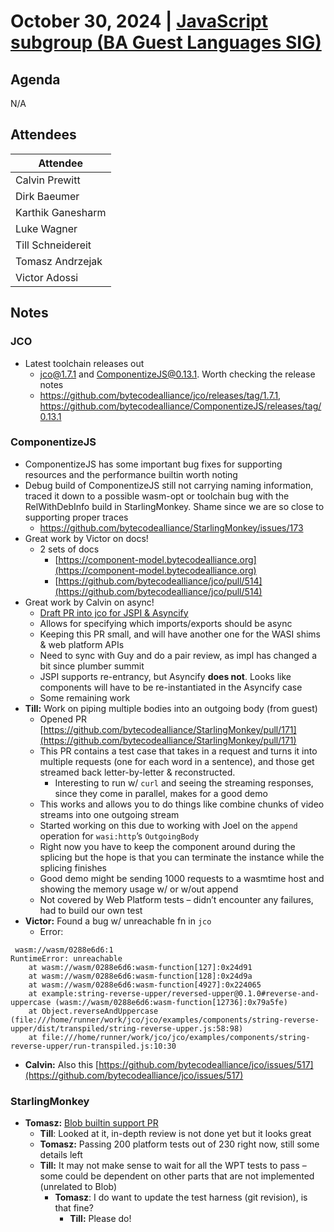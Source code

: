 # October 30, 2024 | [JavaScript subgroup (BA Guest Languages SIG)](https://www.google.com/calendar/event?eid=NmQ0NzY0cW9hYXFsc3FiaW41YjBxOGpyc21fMjAyNDA4MDdUMTcwMDAwWiBjYWx2aW5AamFmbGFicy5jb20)

## Agenda

N/A

## Attendees

| Attendee          |
|-------------------|
| Calvin Prewitt    |
| Dirk Baeumer      |
| Karthik Ganesharm |
| Luke Wagner       |
| Till Schneidereit |
| Tomasz Andrzejak  |
| Victor Adossi     |

## Notes

### JCO

* Latest toolchain releases out
  * jco@1.7.1 and ComponentizeJS@0.13.1. Worth checking the release notes
  * https://github.com/bytecodealliance/jco/releases/tag/1.7.1, https://github.com/bytecodealliance/ComponentizeJS/releases/tag/0.13.1

### ComponentizeJS

* ComponentizeJS has some important bug fixes for supporting resources and the performance builtin worth noting
* Debug build of ComponentizeJS still not carrying naming information, traced it down to a possible wasm-opt or toolchain bug with the RelWithDebInfo build in StarlingMonkey. Shame since we are so close to supporting proper traces
  * https://github.com/bytecodealliance/StarlingMonkey/issues/173
* Great work by Victor on docs\!
  * 2 sets of docs
    * [https://component-model.bytecodealliance.org](https://component-model.bytecodealliance.org)
    * [https://github.com/bytecodealliance/jco/pull/514](https://github.com/bytecodealliance/jco/pull/514)
* Great work by Calvin on async\!
  * [Draft PR into jco for JSPI & Asyncify](https://github.com/bytecodealliance/jco/pull/518)
  * Allows for specifying which imports/exports should be async
  * Keeping this PR small, and will have another one for the WASI shims & web platform APIs
  * Need to sync with Guy and do a pair review, as impl has changed a bit since plumber summit
  * JSPI supports re-entrancy, but Asyncify **does not**. Looks like components will have to be re-instantiated in the Asyncify case
  * Some remaining work
* **Till:** Work on piping multiple bodies into an outgoing body (from guest)
  * Opened PR [https://github.com/bytecodealliance/StarlingMonkey/pull/171](https://github.com/bytecodealliance/StarlingMonkey/pull/171)
  * This PR contains a test case that takes in a request and turns it into multiple requests (one for each word in a sentence), and those get streamed back letter-by-letter & reconstructed.
    * Interesting to run w/ `curl` and seeing the streaming responses, since they come in parallel, makes for a good demo
  * This works and allows you to do things like combine chunks of video streams into one outgoing stream
  * Started working on this due to working with Joel on the `append` operation for `wasi:http`’s `OutgoingBody`
  * Right now you have to keep the component around during the splicing but the hope is that you can terminate the instance while the splicing finishes
  * Good demo might be sending 1000 requests to a wasmtime host and showing the memory usage w/ or w/out append
  * Not covered by Web Platform tests – didn’t encounter any failures, had to build our own test
* **Victor:** Found a bug w/ unreachable fn in `jco`
  * Error:

```
 wasm://wasm/0288e6d6:1
RuntimeError: unreachable
	at wasm://wasm/0288e6d6:wasm-function[127]:0x24d91
	at wasm://wasm/0288e6d6:wasm-function[128]:0x24d9a
	at wasm://wasm/0288e6d6:wasm-function[4927]:0x224065
	at example:string-reverse-upper/reversed-upper@0.1.0#reverse-and-uppercase (wasm://wasm/0288e6d6:wasm-function[12736]:0x79a5fe)
	at Object.reverseAndUppercase (file:///home/runner/work/jco/jco/examples/components/string-reverse-upper/dist/transpiled/string-reverse-upper.js:58:98)
	at file:///home/runner/work/jco/jco/examples/components/string-reverse-upper/run-transpiled.js:10:30
```

* **Calvin:** Also this [https://github.com/bytecodealliance/jco/issues/517](https://github.com/bytecodealliance/jco/issues/517)

### StarlingMonkey
  * **Tomasz:** [Blob builtin support PR](https://github.com/bytecodealliance/StarlingMonkey/pull/169)
    * **Till**: Looked at it, in-depth review is not done yet but it looks great
    * **Tomasz:** Passing 200 platform tests out of 230 right now, still some details left
    * **Till:** It may not make sense to wait for all the WPT tests to pass – some could be dependent on other parts that are not implemented (unrelated to Blob)
      * **Tomasz**: I do want to update the test harness (git revision), is that fine?
        * **Till:** Please do\!

